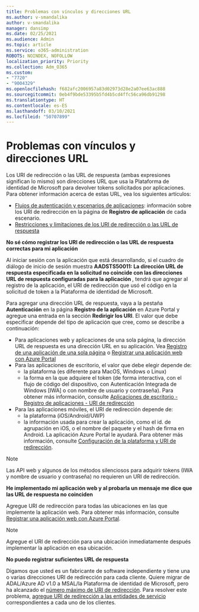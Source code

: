 ```yaml
---
title: Problemas con vínculos y direcciones URL
ms.author: v-smandalika
author: v-smandalika
manager: dansimp
ms.date: 02/25/2021
ms.audience: Admin
ms.topic: article
ms.service: o365-administration
ROBOTS: NOINDEX, NOFOLLOW
localization_priority: Priority
ms.collection: Adm_O365
ms.custom:
- "7720"
- "9004329"
ms.openlocfilehash: f682afc2006957a83d02973d28e2a07ee63ac888
ms.sourcegitcommit: 0eb4f9bde53395b5fd4b5cd4ffc56ca96db91298
ms.translationtype: HT
ms.contentlocale: es-ES
ms.lasthandoff: 03/10/2021
ms.locfileid: "50707899"
---
```

# <a name="issues-with-links-and-urls"></a>Problemas con vínculos y direcciones URL

Los URI de redirección o las URL de respuesta (ambas expresiones significan lo mismo) son direcciones URL que usa la Plataforma de identidad de Microsoft para devolver tokens solicitados por aplicaciones. Para obtener información acerca de estas URL, vea los siguientes artículos:

- [Flujos de autenticación y escenarios de aplicaciones](https://docs.microsoft.com/azure/active-directory/develop/authentication-flows-app-scenarios): información sobre los URI de redirección en la página de **Registro de aplicación** de cada escenario.
- [Restricciones y limitaciones de los URI de redirección o las URL de respuesta](https://docs.microsoft.com/azure/active-directory/develop/reply-url)

**No sé cómo registrar los URI de redirección o las URL de respuesta correctas para mi aplicación**

Al iniciar sesión con la aplicación que está desarrollando, si el cuadro de diálogo de inicio de sesión muestra **AADSTS50011: La dirección URL de respuesta especificada en la solicitud no coincide con las direcciones URL de respuesta configuradas para la aplicación <your app ID>**, tendrá que agregar al registro de la aplicación, el URI de redirección que usó el código en la solicitud de token a la Plataforma de identidad de Microsoft.

Para agregar una dirección URL de respuesta, vaya a la pestaña **Autenticación** en la página **Registro de la aplicación** en Azure Portal y agregue una entrada en la sección **Redirigir los URI**. El valor que debe especificar depende del tipo de aplicación que cree, como se describe a continuación:

- Para aplicaciones web y aplicaciones de una sola página, la dirección URL de respuesta es una dirección URL en su aplicación. Vea [Registro de una aplicación de una sola página](https://docs.microsoft.com/azure/active-directory/develop/scenario-spa-app-registration#register-a-redirect-uri) o [Registrar una aplicación web con Azure Portal](https://docs.microsoft.com/azure/active-directory/develop/scenario-web-app-sign-user-app-registration?tabs=aspnetcore#register-an-app-using-azure-portal)
- Para las aplicaciones de escritorio, el valor que debe elegir depende de:
    - la plataforma (es diferente para MacOS, Windows o Linux)
    - la forma en la que adquiere el token (de forma interactiva, con el flujo de código del dispositivo, con Autenticación Integrada de Windows [IWA] o con nombre de usuario y contraseña).
    Para obtener más información, consulte [Aplicaciones de escritorio - Registro de aplicaciones - URI de redirección](https://docs.microsoft.com/azure/active-directory/develop/scenario-desktop-app-registration#redirect-uris)
- Para las aplicaciones móviles, el URI de redirección depende de:
    - la plataforma (iOS/Android/UWP)
    - la información usada para crear la aplicación, como el id. de agrupación en iOS, o el nombre del paquete y el hash de firma en Android. La aplicación Azure Portal le ayudará. Para obtener más información, consulte [Configuración de la plataforma y URI de redirección](https://docs.microsoft.com/azure/active-directory/develop/scenario-mobile-app-registration#platform-configuration-and-redirect-uris).

> [!NOTE]
> Las API web y algunos de los métodos silenciosos para adquirir tokens (IWA y nombre de usuario y contraseña) no requieren un URI de redirección.

**He implementado mi aplicación web y al probarla un mensaje me dice que las URL de respuesta no coinciden**

Agregue URI de redirección para todas las ubicaciones en las que implemente la aplicación web. Para obtener más información, consulte [Registrar una aplicación web con Azure Portal](https://docs.microsoft.com/azure/active-directory/develop/scenario-web-app-sign-user-app-registration).

> [!NOTE]
> Agregue el URI de redirección para una ubicación inmediatamente después implementar la aplicación en esa ubicación.

**No puedo registrar suficientes URL de respuesta**

Digamos que usted es un fabricante de software independiente y tiene una o varias direcciones URI de redirección para cada cliente. Quiere migrar de ADAL/Azure AD v1.0 a MSAL/la Plataforma de identidad de Microsoft, pero ha alcanzado el [número máximo de URI de redirección](https://docs.microsoft.com/azure/active-directory/develop/reply-url#maximum-number-of-redirect-uris). Para resolver este problema, [agregue URI de redirección a las entidades de servicio](https://docs.microsoft.com/azure/active-directory/develop/reply-url#add-redirect-uris-to-service-principals) correspondientes a cada uno de los clientes.
